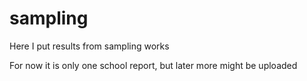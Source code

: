 sampling
========

Here I put results from sampling works

For now it is only one school report, but later more might be uploaded

